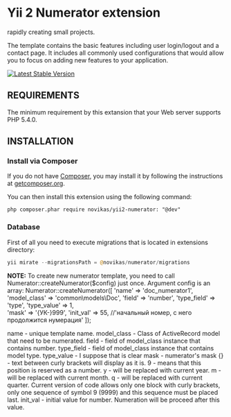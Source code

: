 Yii 2 Numerator extension
============================

rapidly creating small projects.

The template contains the basic features including user login/logout and a contact page.
It includes all commonly used configurations that would allow you to focus on adding new
features to your application.

[![Latest Stable Version](https://poser.pugx.org/yiisoft/yii2-app-basic/v/stable.png)](https://packagist.org/packages/yiisoft/yii2-app-basic)


REQUIREMENTS
------------

The minimum requirement by this extansion that your Web server supports PHP 5.4.0.

INSTALLATION
------------

### Install via Composer

If you do not have [Composer](http://getcomposer.org/), you may install it by following the instructions
at [getcomposer.org](http://getcomposer.org/doc/00-intro.md#installation-nix).

You can then install this extension using the following command:

~~~
php composer.phar require novikas/yii2-numerator: "@dev"
~~~

### Database

First of all you need to execute migrations that is located in extensions directory:

```php
yii mirate --migrationsPath = @novikas/numerator/migrations
```

**NOTE:** 
To create new numerator template, you need to call Numerator::createNumerator($config) just once.
Argument config is an array:
Numerator::createNumerator([
  'name' => 'doc_numerator1', 
  'model_class' => 'common\models\Doc', 
  'field' => 'number', 
  'type_field' => 'type', 
  'type_value' => 1, 	
  'mask' => '{УК-}999', 
  'init_val' => 55, //'начальный номер, с него продолжится нумерация'
]);
        
name - unique template name.
model_class - Class of ActiveRecord model that need to be numerated.
field - field of model_class instance that contains number.
type_field - field of model_class instance that contains model type.
type_value - I suppose that is clear
mask - numerator's mask
  {} - text between curly brackets will display as it is.
  9 - means that this position is reserved as a number.
  y - will be replaced with current year.
  m - will be replaced with current month.
  q - will be replaced with current quarter.
Current version of code allows only one block with curly brackets, only one sequence of symbol 9 (9999) and this sequence must be placed last.
init_val - initial value for number. Numeration will be proceed after this value.
  
